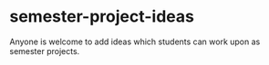 # semester-project-ideas
Anyone is welcome to add ideas which students can work upon as semester projects. 
